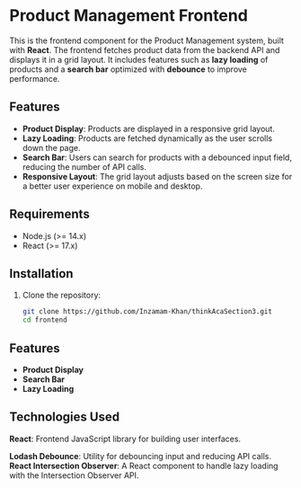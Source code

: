 # Product Management Frontend

This is the frontend component for the Product Management system, built with **React**. The frontend fetches product data from the backend API and displays it in a grid layout. It includes features such as **lazy loading** of products and a **search bar** optimized with **debounce** to improve performance.

## Features

- **Product Display**: Products are displayed in a responsive grid layout.
- **Lazy Loading**: Products are fetched dynamically as the user scrolls down the page.
- **Search Bar**: Users can search for products with a debounced input field, reducing the number of API calls.
- **Responsive Layout**: The grid layout adjusts based on the screen size for a better user experience on mobile and desktop.

## Requirements

- Node.js (>= 14.x)
- React (>= 17.x)

## Installation

1. Clone the repository:

   ```bash
   git clone https://github.com/Inzamam-Khan/thinkAcaSection3.git
   cd frontend
   ```





## Features

- **Product Display**
- **Search Bar**
- **Lazy Loading**

## Technologies Used

**React**: Frontend JavaScript library for building user interfaces.

**Lodash Debounce**: Utility for debouncing input and reducing API calls.
**React Intersection Observer**: A React component to handle lazy loading with the Intersection Observer API.



